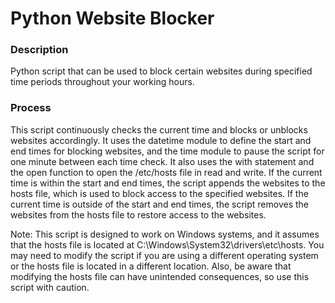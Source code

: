 # Python Website Blocker

### Description ###

Python script that can be used to block certain websites during specified time periods throughout your working hours.

### Process ###

This script continuously checks the current time and blocks or unblocks websites accordingly. It uses the datetime module to define the start and end times for blocking websites, and the time module to pause the script for one minute between each time check. It also uses the with statement and the open function to open the /etc/hosts file in read and write. If the current time is within the start and end times, the script appends the websites to the hosts file, which is used to block access to the specified websites. If the current time is outside of the start and end times, the script removes the websites from the hosts file to restore access to the websites.

Note: This script is designed to work on Windows systems, and it assumes that the hosts file is located at C:\\Windows\\System32\\drivers\\etc\\hosts. You may need to modify the script if you are using a different operating system or the hosts file is located in a different location. Also, be aware that modifying the hosts file can have unintended consequences, so use this script with caution.
